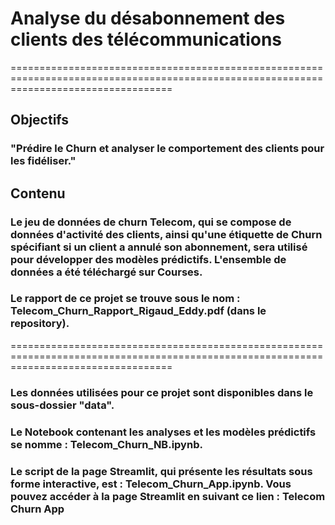 # Analyse du désabonnement des clients des télécommunications
========================================================================================================================================

## Objectifs
### "Prédire le Churn et analyser le comportement des clients pour les fidéliser."
## Contenu
### Le jeu de données de churn Telecom, qui se compose de données d'activité des clients, ainsi qu'une étiquette de Churn spécifiant si un client a annulé son abonnement, sera utilisé pour développer des modèles prédictifs. L'ensemble de données a été téléchargé sur Courses.
### Le rapport de ce projet se trouve sous le nom : Telecom_Churn_Rapport_Rigaud_Eddy.pdf (dans le repository).

========================================================================================================================================
### Les données utilisées pour ce projet sont disponibles dans le sous-dossier "data".

### Le Notebook contenant les analyses et les modèles prédictifs se nomme : Telecom_Churn_NB.ipynb.

### Le script de la page Streamlit, qui présente les résultats sous forme interactive, est : Telecom_Churn_App.ipynb. Vous pouvez accéder à la page Streamlit en suivant ce lien : Telecom Churn App